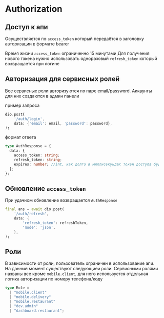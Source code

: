 # Authorization

## Доступ к апи

Осуществляется по `access_token` который передаётся в заголовку авторизации в формате bearer

Время жизни `access_token` ограниченно 15 минутами
Для получения нового токена нужно использовать одноразовый `refresh_token` который возвращается при логине

## Авторизация для сервисных ролей

Все сервисные роли авторизуются по паре email/password.
Аккаунты для них создаются в админ панели

пример запроса

```dart
dio.post(
    '/auth/login',
    data: {'email': email, 'password': password},
);
```

формат ответа

```ts
type AuthResponse = {
  data: {
    access_token: string;
    refresh_token: string;
    expires: number; //int, как долго в миллисекундах токен доступа будет валиден, до окончания этого периода времени его стоит обновить
  };
};
```

## Обновление `access_token`

При удачном обновление возвращается `AuthResponse`

```dart
final ans = await dio.post(
    '/auth/refresh',
    data: {
        'refresh_token': refreshToken,
        'mode': 'json',
    },
);
```

## Роли

В зависимости от роли, пользователь ограничен в использование апи.
На данный момент существуют следующиеи роли.
Сервисными ролями названы все кроме `mobile.client`, для него используется отдельная логика авторизации по номеру телефона/коду

```ts
type Role =
  | "mobile.client"
  | "mobile.delivery"
  | "mobile.restaurant"
  | "dev.admin"
  | "dashboard.restaurant";
```


